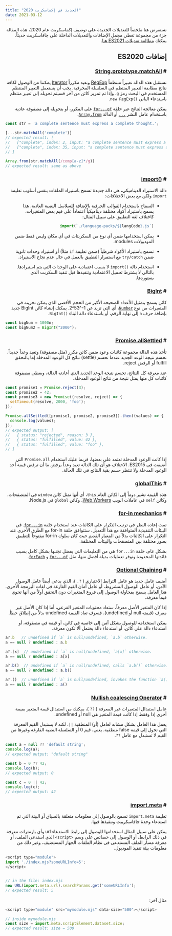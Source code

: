 ```yaml
---
title: "الجديد في إكماسكربت 2020"
date: 2021-03-12
---
```


نستعرض هنا ملخصاً للتعديلات الجديدة على توصيف إكماسكربت عام 2020، هذه المقالة جزء من مجموعة تغطي مجمل الإضافات والتعديلات الداخلة على جافاسكربت حديثاً. يمكنك [مطالعة تعديلات ES2021 هنا](https://muhammetsait.com/articles/new-in-es2021/).

## إضافات ES2020

### # [String.prototype.matchAll](https://developer.mozilla.org/en-US/docs/Web/JavaScript/Reference/Global_Objects/String/matchAll)

تستقبل هذه الدالة تعبيراً منتظماً [RegExp](https://developer.mozilla.org/en-US/docs/Web/JavaScript/Reference/Global_Objects/RegExp) وتعيد مكرراً [Iterator](https://developer.mozilla.org/en-US/docs/Web/JavaScript/Guide/Iterators_and_Generators) يمكننا من الوصول لكافة نتائج مطابقة التعبير المنتظم في السلسلة المحرفية. يجب أن يستعمل التعبير المنتظم المستخدم في البحث رمز `g`، وإذا تم تمرير كائن من آخر فسيتم تحويله إلى تعبير منتظم باستدعاء الباني <code>new RegExp()&lrm;</code>.

يمكن معالجة النتائج عبر حلقة [`for...of`](https://developer.mozilla.org/en-US/docs/Web/JavaScript/Reference/Statements/for...of) على المكرر، أو بتحويله إلى مصفوفة عادية باستخدام عامل النشر [`...`](https://developer.mozilla.org/en-US/docs/Web/JavaScript/Reference/Operators/Spread_syntax) أو الدالة [`Array.from`](https://developer.mozilla.org/en-US/docs/Web/JavaScript/Reference/Global_Objects/Array/from).

```javascript
const str = 'a complete sentence must express a complete thought.';

[...str.matchAll('complete')]
// expected result: [
//   ["complete", index: 2, input: "a complete sentence must express a complete thought.", groups: undefined],
//   ["complete", index: 35, input: "a complete sentence must express a complete thought.", groups: undefined]
// ]

Array.from(str.matchAll(/comp[a-z]*/g))
// expected result: same as above
```

### # [import()&lrm;](https://github.com/tc39/proposal-dynamic-import)

دالة الاستيراد الديناميكي، هي دالة جديدة تسمح باستيراد الملفات بنفس أسلوب تعليمة `import` ولكن مع بعض الاختلافات:

- السماح باستخدام القوالب الحرفية بالإضافة للسلاسل النصية العادية، هذا يسمح باستيراد أكواد مختلفة ديناميكياً اعتماداً على قيم بعض المتغيرات، كاختلاف لغة التطبيق على سبيل المثال:

  ```javascript
  import(`./language-packs/${langCode}.js`)
  ```

- يمكن استخدامها ضمن أي نوع من السكربتات في أي مكان وليس فقط ضمن الموديولات modules.

- تسمح باستيراد الأكواد شرطياً (ضمن تعليمة `if` مثلاً) أو استيراد وحدات ثانوية ضمن `try/catch` مع استمرار التطبيق بالعمل في حال عدم نجاح الاستيراد.

- استخدام دالة <code>import()&lrm;</code> لا يسبب اعتمادية على الوحدات التي يتم استيرادها. بالتالي لا يشترط تحميل الاعتمادية وتنفيذها قبل تنفيذ السكربت الذي يستوردها.

### # [BigInt](https://developer.mozilla.org/en-US/docs/Web/JavaScript/Reference/Global_Objects/BigInt)

كائن يسمح بتمثيل الأعداد الصحيحة الأكبر من الحجم الأقصى الذي يمكن تخزينه في المتغيرات من نوع [`Number`](https://developer.mozilla.org/en-US/docs/Web/JavaScript/Reference/Global_Objects/Number)، أي التي تزيد عن &lrm;2^53^-1&lrm;. يمكنك إنشاء كائن BigInt جديد بإضافة حرف `n` إلى نهاية الرقم، أو باستدعاء دالة البناء <code>BigInt()&lrm;</code>.

```javascript
const bigNum = 1000n;
const bigNum2 = BigInt("2000");
```

### # [Promise.allSettled](https://developer.mozilla.org/en-US/docs/Web/JavaScript/Reference/Global_Objects/Promise/allSettled)

تأخذ هذه الدالة مجموعة كائنات وعود ضمن كائن مكرر (مثل مصفوفة) وتعيد وعداً جديداً. تحسم نتيجة الوعد الجديد عندما تحسم (settle) نتائج كل الوعود المدخلة إما بالتحقق fulfill  أو الرفض reject.

عند معرفة كل النتائج، تحسم نتيجة الوعد الجديد الذي أعادته الدالة، ويعطي مصفوفة كائنات كل منها يمثل نتيجة من نتائج الوعود المدخلة.

```javascript
const promise1 = Promise.reject(3);
const promise2 = 42;
const promise3 = new Promise((resolve, reject) => {
  setTimeout(resolve, 2000, 'foo');
});

Promise.allSettled([promise1, promise2, promise3]).then((values) => {
  console.log(values);
});
// expected output: [
//   { status: "rejected", reason: 3 },
//   { status: "fulfilled", value: 42 },
//   { status: "fulfilled", value: "foo" },
// ]
```

إذا كانت الوعود المدخلة تعتمد على بعضها، فربما عليك استخدام `Promise.all` التي أضيفت في ES2015. الاختلاف هو أن تلك الدالة تعيد وعداً يرفض ما أن ترفض قيمة أحد الوعود المدخلة ولا تنتظر حسم بقية النتائج في تلك الحالة.

### # [globalThis](https://developer.mozilla.org/en-US/docs/Web/JavaScript/Reference/Global_Objects/globalThis)

هذه القيمة تشير دوماً إلى الكائن العام `this`، أي أنها تمثل كائن `window` في المتصفحات، وكائن `self` في عاملات الويب [Web Workers](https://developer.mozilla.org/en-US/docs/Web/API/Worker)، وكائن `global` في Node.js.

### # [for-in mechanics](https://github.com/tc39/proposal-for-in-order)

تمت إعادة النظر في ترتيب التكرار على الكائنات عند استخدام حلقة [`for...in`](https://developer.mozilla.org/en-US/docs/Web/JavaScript/Reference/Statements/for...in). في البيئات التنفيذية المتوافقة مع هذا التعديل، ستتوافق حلقة for-in مع الطرق الأخرى عند التكرار على الكائنات بدلاً من المعيار القديم حيث كان سلوك for-in مفتوحاً للتطبيق بصور مختلفة بين المتصفحات والبيئات المختلفة.

بشكل عام، حلقة `for...in` هي من التعليمات التي يفضل تجنبها بشكل كامل بسبب فائدتها المحدودة وتوفر تعمليات بديلة أفضل منها، مثل [`for...of`](https://developer.mozilla.org/en-US/docs/Web/JavaScript/Reference/Statements/for...of) و [`forEach`](https://developer.mozilla.org/en-US/docs/Web/JavaScript/Reference/Global_Objects/Array/forEach). 

### # [Optional Chaining](https://github.com/tc39/proposal-optional-chaining)

أضيف عامل جديد هو عامل الترابط الاختياري ( <code>?.&lrm;</code> )، الذي يدعى أيضاً عامل الوصول الآمن، أو عامل الوصول المشروط، أو عامل أمان القيم الفارغة في لغات البرمجة الأخرى. هذا العامل يسمح بمحاولة الوصول إلى فروع المتغيرات دون التحقق أولاً من أنها تحوي قيماً معرفة.

إذا كان المتغير الأصل معرفاً، ستعاد محتويات المتغير الفرعي، أما إذا كان الأصل غير معرف (قيمته null أو undefined)، فسوف تعاد القيمة undefined بدلاً من إطلاق خطأ.

يمكن استخدامه للوصول بشكل آمن إلى خاصية في كائن، أو قيمة في مصفوفة، أو استدعاء دالة على كائن، أو استدعاء دالة يحتمل ألا تكون معرفة.

```javascript
a?.b   // undefined if `a` is null/undefined, `a.b` otherwise.
a == null ? undefined : a.b

a?.[x]  // undefined if `a` is null/undefined, `a[x]` otherwise.
a == null ? undefined : a[x]

a?.b()  // undefined if `a` is null/undefined, calls `a.b()` otherwise.
a == null ? undefined : a.b()

a?.()  // undefined if `a` is null/undefined, invokes the function `a()` otherwise.
a == null ? undefined : a()
```

### # [Nullish coalescing Operator](https://developer.mozilla.org/en-US/docs/Web/JavaScript/Reference/Operators/Nullish_coalescing_operator)

عامل استبدال المتغيرات غير المعرفة ( `??` )، يمكنك من استبدال قيمة المتغير بقيمة أخرى إذا وفقط إذا كانت قيمة المتغير هي null أو undefined.

يعمل هذا العامل بشكل مشابه لعامل (أو) المنطقية `||`، لكنه لا يستبدل القيم المعرفة التي تحول إلى قيمة false منطقية. يعني، قيم 0 أو السلسلة النصية الفارغة وغيرها من القيم لا تستبدل مع عامل `??`.

```javascript
const a = null ?? 'default string';
console.log(a);
// expected output: "default string"

const b = 0 ?? 42;
console.log(b);
// expected output: 0

const c = 0 || 42;
console.log(c);
// expected output: 42
```

### # [import.meta](https://developer.mozilla.org/en-US/docs/Web/JavaScript/Reference/Statements/import.meta)

تعليمة `import.meta` تسمح بالوصول إلى معلومات متعلقة بالسياق أو البيئة التي تم استدعاء وحدة جافاسكريبت وتنفيذها فيها.

يمكن على سبيل المثال استخدامها للوصول إلى رابط الاستدعاء url وأي بارمترات معرفة في ذلك الرابط، أو الوصول إلى خصائص على وسم `<script>` الذي استدعى الملف، أو معرفة مسار الملف المستدعى في نظام الملفات الجهاز المستضيف، وغير ذلك من معلومات بيئة تنفيذ الموديول.

```javascript
<script type="module">
import './index.mjs?someURLInfo=5';
</script>


// in the file: index.mjs
new URL(import.meta.url).searchParams.get('someURLInfo');
// expected result: 5
```

مثال آخر:

```javascript
<script type="module" src="mymodule.mjs" data-size="500"></script>

// inside mymodule.mjs
const size = import.meta.scriptElement.dataset.size;
// expected result: size = 500
```


<style>
html, body {
  direction: rtl;
}
pre, code {
  direction: ltr;
}
</style>

